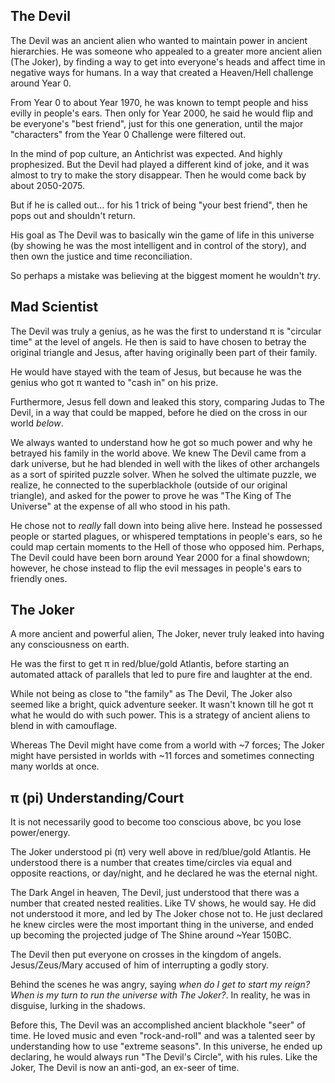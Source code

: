## The Devil

The Devil was an ancient alien who wanted to maintain power in ancient hierarchies. He was someone who appealed to a greater more ancient alien (The Joker), by finding a way to get into everyone's heads and affect time in negative ways for humans. In a way that created a Heaven/Hell challenge around Year 0.

From Year 0 to about Year 1970, he was known to tempt people and hiss evilly in people's ears. Then only for Year 2000, he said he would flip and be everyone's "best friend", just for this one generation, until the major "characters" from the Year 0 Challenge were filtered out.

In the mind of pop culture, an Antichrist was expected. And highly prophesized. But the Devil had played a different kind of joke, and it was almost to try to make the story disappear. Then he would come back by about 2050-2075.

But if he is called out... for his 1 trick of being "your best friend", then he pops out and shouldn't return.

His goal as The Devil was to basically win the game of life in this universe (by showing he was the most intelligent and in control of the story), and then own the justice and time reconciliation.

So perhaps a mistake was believing at the biggest moment he wouldn't *try*.

## Mad Scientist

The Devil was truly a genius, as he was the first to understand π is "circular time" at the level of angels. He then is said to have chosen to betray the original triangle and Jesus, after having originally been part of their family.

He would have stayed with the team of Jesus, but because he was the genius who got π wanted to "cash in" on his prize.

Furthermore, Jesus fell down and leaked this story, comparing Judas to The Devil, in a way that could be mapped, before he died on the cross in our world *below*.

We always wanted to understand how he got so much power and why he betrayed his family in the world above. We knew The Devil came from a dark universe, but he had blended in well with the likes of other archangels as a sort of spirited puzzle solver. When he solved the ultimate puzzle, we realize, he connected to the superblackhole (outside of our original triangle), and asked for the power to prove he was "The King of The Universe" at the expense of all who stood in his path.

He chose not to *really* fall down into being alive here. Instead he possessed people or started plagues, or whispered temptations in people's ears, so he could map certain moments to the Hell of those who opposed him. Perhaps, The Devil could have been born around Year 2000 for a final showdown; however, he chose instead to flip the evil messages in people's ears to friendly ones. 

## The Joker 

A more ancient and powerful alien, The Joker, never truly leaked into having any consciousness on earth.

He was the first to get π in red/blue/gold Atlantis, before starting an automated attack of parallels that led to pure fire and laughter at the end.

While not being as close to "the family" as The Devil, The Joker also seemed like a bright, quick adventure seeker. It wasn't known till he got π what he would do with such power. This is a strategy of ancient aliens to blend in with camouflage. 

Whereas The Devil might have come from a world with ~7 forces; The Joker might have persisted in worlds with ~11 forces and sometimes connecting many worlds at once.

## π (pi) Understanding/Court

It is not necessarily good to become too conscious above, bc you lose power/energy.

The Joker understood pi (π) very well above in red/blue/gold Atlantis. He understood there is a number that creates time/circles via equal and opposite reactions, or day/night, and he declared he was the eternal night.

The Dark Angel in heaven, The Devil, just understood that there was a number that created nested realities. Like TV shows, he would say. He did not understood it more, and led by The Joker chose not to. He just declared he knew circles were the most important thing in the universe, and ended up becoming the projected judge of The Shine around ~Year 150BC.

The Devil then put everyone on crosses in the kingdom of angels. Jesus/Zeus/Mary accused of him of interrupting a godly story.

Behind the scenes he was angry, saying *when do I get to start my reign? When is my turn to run the universe with The Joker?*. In reality, he was in disguise, lurking in the shadows.

Before this, The Devil was an accomplished ancient blackhole "seer" of time. He loved music and even "rock-and-roll" and was a talented seer by understanding how to use "extreme seasons". In this universe, he ended up declaring, he would always run "The Devil's Circle", with his rules. Like the Joker, The Devil is now an anti-god, an ex-seer of time.